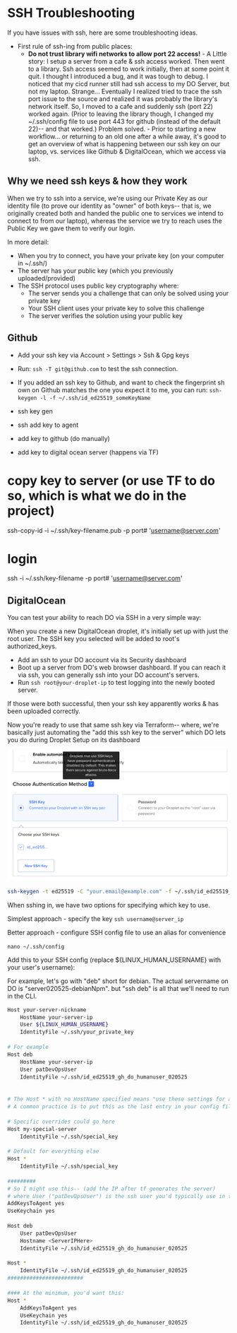 # SSH Troubleshooting

If you have issues with ssh, here are some troubleshooting ideas.

- First rule of ssh-ing from public places:
  - **Do not trust library wifi networks to allow port 22 access!** - A Little story: I setup a server from a cafe & ssh access worked. Then went to a library. Ssh access seemed to work initially, then at some point it quit. I thought I introduced a bug, and it was tough to debug. I noticed that my cicd runner still had ssh access to my DO Server, but not my laptop. Strange... Eventually I realized tried to trace the ssh port issue to the source and realized it was probably the library's network itself. So, I moved to a cafe and suddenly ssh (port 22) worked again. (Prior to leaving the library though, I changed my ~/.ssh/config file to use port 443 for github (instead of the default 22)-- and that worked.) Problem solved. -
    Prior to starting a new workflow... or returning to an old one after a while away, it's good to get an overview of what is happening between our ssh key on our laptop, vs. services like Github & DigitalOcean, which we access via ssh.

## Why we need ssh keys & how they work

When we try to ssh into a service, we're using our Private Key as our identity file (to prove our identity as "owner" of both keys-- that is, we originally created both and handed the public one to services we intend to connect to from our laptop), whereas the service we try to reach uses the Public Key we gave them to verify our login.

In more detail:

- When you try to connect, you have your private key (on your computer in ~/.ssh/)
- The server has your public key (which you previously uploaded/provided)
- The SSH protocol uses public key cryptography where:
  - The server sends you a challenge that can only be solved using your private key
  - Your SSH client uses your private key to solve this challenge
  - The server verifies the solution using your public key

## Github

- Add your ssh key via Account > Settings > Ssh & Gpg keys
- Run: `ssh -T git@github.com` to test the ssh connection.
- If you added an ssh key to Github, and want to check the fingerprint sh own on Github matches the one you expect it to me, you can run: `ssh-keygen -l -f ~/.ssh/id_ed25519_someKeyName`

- ssh key gen
- ssh add key to agent
- add key to github (do manually)
- add key to digital ocean server (happens via TF)

# copy key to server (or use TF to do so, which is what we do in the project)

ssh-copy-id -i ~/.ssh/key-filename.pub -p port# 'username@server.com'

# login

ssh -i ~/.ssh/key-filename -p port# 'username@server.com'

## DigitalOcean

You can test your ability to reach DO via SSH in a very simple way:

When you create a new DigitalOcean droplet, it's initially set up with just the root user. The SSH key you selected will be added to root's authorized_keys.

- Add an ssh to your DO account via its Security dashboard
- Boot up a server from DO's web browser dashboard. If you can reach it via ssh, you can generally ssh into your DO account's servers.
- Run `ssh root@your-droplet-ip` to test logging into the newly booted server.

If those were both successful, then your ssh key apparently works & has been uploaded correctly.

Now you're ready to use that same ssh key via Terraform-- where, we're basically just automating the "add this ssh key to the server" which DO lets you do during Droplet Setup on its dashboard

![Droplet dashboard-- SSh key](./docs-images/droplet-dashboard-sshkey-section.png)

```bash
ssh-keygen -t ed25519 -C "your.email@example.com" -f ~/.ssh/id_ed25519_gh_do_humanuser_020525
```

When sshing in, we have two options for specifying which key to use.

Simplest approach - specify the key
`ssh username@server_ip`

Better approach - configure SSH config file to use an alias for convenience

`nano ~/.ssh/config`

Add this to your SSH config (replace ${LINUX_HUMAN_USERNAME} with your user's username):

For example, let's go with "deb" short for debian. The actual servername on DO is "server020525-debianNpm". but "ssh deb" is all that we'll need to run in the CLI.

```bash
Host your-server-nickname
    HostName your-server-ip
    User ${LINUX_HUMAN_USERNAME}
    IdentityFile ~/.ssh/your_private_key

# For example
Host deb
    HostName your-server-ip
    User patDevOpsUser
    IdentityFile ~/.ssh/id_ed25519_gh_do_humanuser_020525


# The Host * with no HostName specified means "use these settings for any host I try to SSH to". This will make SSH use your specified key when connecting to any server, including both GitHub (for git operations) and your DigitalOcean droplets.
# A common practice is to put this as the last entry in your config file, so you can still override it with specific configurations if needed in the future:

# Specific overrides could go here
Host my-special-server
    IdentityFile ~/.ssh/special_key

# Default for everything else
Host *
    IdentityFile ~/.ssh/special_key

#########
# So I might use this-- (add the IP after tf generates the server)
# where User ("patDevOpsUser") is the ssh user you'd typically use in the `ssh user@ip` command.
AddKeysToAgent yes
UseKeychain yes

Host deb
    User patDevOpsUser
    Hostname <ServerIPHere>
    IdentityFile ~/.ssh/id_ed25519_gh_do_humanuser_020525

Host *
    IdentityFile ~/.ssh/id_ed25519_gh_do_humanuser_020525
########################

#### At the minimum, you'd want this:
Host *
    AddKeysToAgent yes
    UseKeychain yes
    IdentityFile ~/.ssh/id_ed25519_gh_do_humanuser_020525

```
